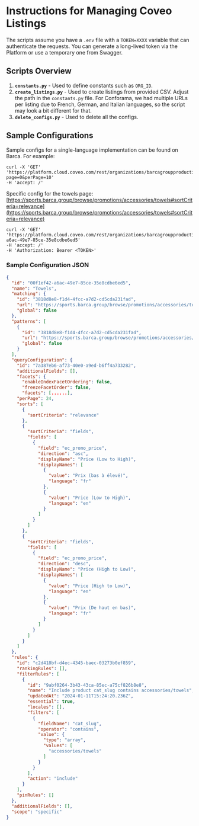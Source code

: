 # Instructions for Managing Coveo Listings

The scripts assume you have a `.env` file with a `TOKEN=XXXX` variable that can authenticate the requests. You can generate a long-lived token via the Platform or use a temporary one from Swagger.

## Scripts Overview

1. **`constants.py`** - Used to define constants such as `ORG_ID`.
2. **`create_listings.py`** - Used to create listings from provided CSV. Adjust the path in the `constants.py` file. For Conforama, we had multiple URLs per listing due to French, German, and Italian languages, so the script may look a bit different for that.
3. **`delete_configs.py`** - Used to delete all the configs.

## Sample Configurations

Sample configs for a single-language implementation can be found on Barca. For example:

```
curl -X 'GET'
'https://platform.cloud.coveo.com/rest/organizations/barcagroupproductionkwvdy6lp/commerce/v2/configurations/listings?page=0&perPage=10'
-H 'accept: /'
```



Specific config for the towels page: [https://sports.barca.group/browse/promotions/accessories/towels#sortCriteria=relevance](https://sports.barca.group/browse/promotions/accessories/towels#sortCriteria=relevance)


```
curl -X 'GET'
'https://platform.cloud.coveo.com/rest/organizations/barcagroupproductionkwvdy6lp/commerce/v2/configurations/listings/00f1ef42-a6ac-49e7-85ce-35e8cdbe6ed5'
-H 'accept: /'
-H 'Authorization: Bearer <TOKEN>'
```


### Sample Configuration JSON

```json
{
  "id": "00f1ef42-a6ac-49e7-85ce-35e8cdbe6ed5",
  "name": "Towels",
  "matching": {
    "id": "3818d8e8-f1d4-4fcc-a7d2-cd5cda231fad",
    "url": "https://sports.barca.group/browse/promotions/accessories/towels",
    "global": false
  },
  "patterns": [
    {
      "id": "3818d8e8-f1d4-4fcc-a7d2-cd5cda231fad",
      "url": "https://sports.barca.group/browse/promotions/accessories/towels",
      "global": false
    }
  ],
  "queryConfiguration": {
    "id": "7a387eb6-af73-40e0-a9ed-b6ff4a733282",
    "additionalFields": [],
    "facets": {
      "enableIndexFacetOrdering": false,
      "freezeFacetOrder": false,
      "facets": [......],
    "perPage": 24,
    "sorts": [
      {
        "sortCriteria": "relevance"
      },
      {
        "sortCriteria": "fields",
        "fields": [
          {
            "field": "ec_promo_price",
            "direction": "asc",
            "displayName": "Price (Low to High)",
            "displayNames": [
              {
                "value": "Prix (bas à élevé)",
                "language": "fr"
              },
              {
                "value": "Price (Low to High)",
                "language": "en"
              }
            ]
          }
        ]
      },
      {
        "sortCriteria": "fields",
        "fields": [
          {
            "field": "ec_promo_price",
            "direction": "desc",
            "displayName": "Price (High to Low)",
            "displayNames": [
              {
                "value": "Price (High to Low)",
                "language": "en"
              },
              {
                "value": "Prix (De haut en bas)",
                "language": "fr"
              }
            ]
          }
        ]
      }
    ]
  },
  "rules": {
    "id": "c2d418bf-d4ec-4345-baec-03273b0ef859",
    "rankingRules": [],
    "filterRules": [
      {
        "id": "9abf0264-3b43-43ca-85ec-a75cf826b8e8",
        "name": "Include product cat_slug contains accessories/towels",
        "updatedAt": "2024-01-11T15:24:20.236Z",
        "essential": true,
        "locales": [],
        "filters": [
          {
            "fieldName": "cat_slug",
            "operator": "contains",
            "value": {
              "type": "array",
              "values": [
                "accessories/towels"
              ]
            }
          }
        ],
        "action": "include"
      }
    ],
    "pinRules": []
  },
  "additionalFields": [],
  "scope": "specific"
}


